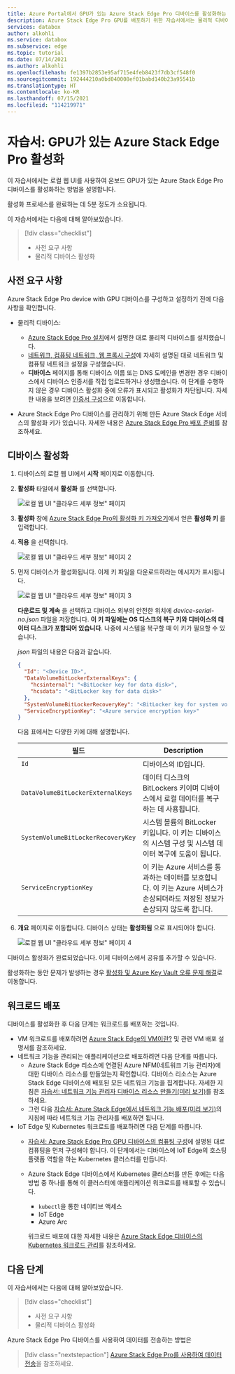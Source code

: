 ```yaml
---
title: Azure Portal에서 GPU가 있는 Azure Stack Edge Pro 디바이스를 활성화하는 자습서 | Microsoft Docs
description: Azure Stack Edge Pro GPU를 배포하기 위한 자습서에서는 물리적 디바이스를 활성화하는 방법을 안내합니다.
services: databox
author: alkohli
ms.service: databox
ms.subservice: edge
ms.topic: tutorial
ms.date: 07/14/2021
ms.author: alkohli
ms.openlocfilehash: fe1397b2853e95af715e4feb8423f7db3cf548f0
ms.sourcegitcommit: 192444210a0bd040008ef01babd140b23a95541b
ms.translationtype: HT
ms.contentlocale: ko-KR
ms.lasthandoff: 07/15/2021
ms.locfileid: "114219971"
---
```

# <a name="tutorial-activate-azure-stack-edge-pro-with-gpu"></a>자습서: GPU가 있는 Azure Stack Edge Pro 활성화

이 자습서에서는 로컬 웹 UI를 사용하여 온보드 GPU가 있는 Azure Stack Edge Pro 디바이스를 활성화하는 방법을 설명합니다.

활성화 프로세스를 완료하는 데 5분 정도가 소요됩니다.

이 자습서에서는 다음에 대해 알아보았습니다.

> [!div class="checklist"]
> * 사전 요구 사항
> * 물리적 디바이스 활성화

## <a name="prerequisites"></a>사전 요구 사항

Azure Stack Edge Pro device with GPU 디바이스를 구성하고 설정하기 전에 다음 사항을 확인합니다.

* 물리적 디바이스: 
    
    - [Azure Stack Edge Pro 설치](azure-stack-edge-gpu-deploy-install.md)에서 설명한 대로 물리적 디바이스를 설치했습니다.
    - [네트워크, 컴퓨팅 네트워크, 웹 프록시 구성](azure-stack-edge-gpu-deploy-configure-network-compute-web-proxy.md)에 자세히 설명된 대로 네트워크 및 컴퓨팅 네트워크 설정을 구성했습니다.
    - **디바이스** 페이지를 통해 디바이스 이름 또는 DNS 도메인을 변경한 경우 디바이스에서 디바이스 인증서를 직접 업로드하거나 생성했습니다. 이 단계를 수행하지 않은 경우 디바이스 활성화 중에 오류가 표시되고 활성화가 차단됩니다. 자세한 내용을 보려면 [인증서 구성](azure-stack-edge-gpu-deploy-configure-certificates.md)으로 이동합니다.
    
* Azure Stack Edge Pro 디바이스를 관리하기 위해 만든 Azure Stack Edge 서비스의 활성화 키가 있습니다. 자세한 내용은 [Azure Stack Edge Pro 배포 준비](azure-stack-edge-gpu-deploy-prep.md)를 참조하세요.


## <a name="activate-the-device"></a>디바이스 활성화

1. 디바이스의 로컬 웹 UI에서 **시작** 페이지로 이동합니다.
2. **활성화** 타일에서 **활성화** 를 선택합니다. 

    ![로컬 웹 UI "클라우드 세부 정보" 페이지](./media/azure-stack-edge-gpu-deploy-activate/activate-1.png)
    
3. **활성화** 창에 [Azure Stack Edge Pro의 활성화 키 가져오기](azure-stack-edge-gpu-deploy-prep.md#get-the-activation-key)에서 얻은 **활성화 키** 를 입력합니다.

4. **적용** 을 선택합니다.

    ![로컬 웹 UI "클라우드 세부 정보" 페이지 2](./media/azure-stack-edge-gpu-deploy-activate/activate-2.png)


5. 먼저 디바이스가 활성화됩니다. 이제 키 파일을 다운로드하라는 메시지가 표시됩니다.
    
    ![로컬 웹 UI "클라우드 세부 정보" 페이지 3](./media/azure-stack-edge-gpu-deploy-activate/activate-3.png)
    
    **다운로드 및 계속** 을 선택하고 디바이스 외부의 안전한 위치에 *device-serial-no.json* 파일을 저장합니다. **이 키 파일에는 OS 디스크의 복구 키와 디바이스의 데이터 디스크가 포함되어 있습니다**. 나중에 시스템을 복구할 때 이 키가 필요할 수 있습니다.

    *json* 파일의 내용은 다음과 같습니다.

        
    ```json
    {
      "Id": "<Device ID>",
      "DataVolumeBitLockerExternalKeys": {
        "hcsinternal": "<BitLocker key for data disk>",
        "hcsdata": "<BitLocker key for data disk>"
      },
      "SystemVolumeBitLockerRecoveryKey": "<BitLocker key for system volume>",
      "ServiceEncryptionKey": "<Azure service encryption key>"
    }
    ```
        
 
    다음 표에서는 다양한 키에 대해 설명합니다.
    
    |필드  |Description  |
    |---------|---------|
    |`Id`    | 디바이스의 ID입니다.        |
    |`DataVolumeBitLockerExternalKeys`|데이터 디스크의 BitLockers 키이며 디바이스에서 로컬 데이터를 복구하는 데 사용됩니다.|
    |`SystemVolumeBitLockerRecoveryKey`| 시스템 볼륨의 BitLocker 키입니다. 이 키는 디바이스의 시스템 구성 및 시스템 데이터 복구에 도움이 됩니다. |
    |`ServiceEncryptionKey`| 이 키는 Azure 서비스를 통과하는 데이터를 보호합니다. 이 키는 Azure 서비스가 손상되더라도 저장된 정보가 손상되지 않도록 합니다. |

6. **개요** 페이지로 이동합니다. 디바이스 상태는 **활성화됨** 으로 표시되어야 합니다.

    ![로컬 웹 UI "클라우드 세부 정보" 페이지 4](./media/azure-stack-edge-gpu-deploy-activate/activate-4.png)
 
디바이스 활성화가 완료되었습니다. 이제 디바이스에서 공유를 추가할 수 있습니다.

활성화하는 동안 문제가 발생하는 경우 [활성화 및 Azure Key Vault 오류 문제 해결](azure-stack-edge-gpu-troubleshoot-activation.md#activation-errors)로 이동합니다.



## <a name="deploy-workloads"></a>워크로드 배포

디바이스를 활성화한 후 다음 단계는 워크로드를 배포하는 것입니다.

- VM 워크로드를 배포하려면 [Azure Stack Edge의 VM이란?](azure-stack-edge-gpu-virtual-machine-overview.md) 및 관련 VM 배포 설명서를 참조하세요.
- 네트워크 기능을 관리되는 애플리케이션으로 배포하려면 다음 단계를 따릅니다.
    - Azure Stack Edge 리소스에 연결된 Azure NFM(네트워크 기능 관리자)에 대한 디바이스 리소스를 만들었는지 확인합니다. 디바이스 리소스는 Azure Stack Edge 디바이스에 배포된 모든 네트워크 기능을 집계합니다. 자세한 지침은 [자습서: 네트워크 기능 관리자 디바이스 리소스 만들기(미리 보기)](../network-function-manager/create-device.md)를 참조하세요. 
    - 그런 다음 [자습서: Azure Stack Edge에서 네트워크 기능 배포(미리 보기)](../network-function-manager/deploy-functions.md)의 지침에 따라 네트워크 기능 관리자를 배포하면 됩니다.
- IoT Edge 및 Kubernetes 워크로드를 배포하려면 다음 단계를 따릅니다.
    - [자습서: Azure Stack Edge Pro GPU 디바이스의 컴퓨팅 구성](azure-stack-edge-gpu-deploy-configure-compute.md)에 설명된 대로 컴퓨팅을 먼저 구성해야 합니다. 이 단계에서는 디바이스에 IoT Edge의 호스팅 플랫폼 역할을 하는 Kubernetes 클러스터를 만듭니다. 
    - Azure Stack Edge 디바이스에서 Kubernetes 클러스터를 만든 후에는 다음 방법 중 하나를 통해 이 클러스터에 애플리케이션 워크로드를 배포할 수 있습니다.

        - `kubectl`을 통한 네이티브 액세스
        - IoT Edge
        - Azure Arc
        
        워크로드 배포에 대한 자세한 내용은 [Azure Stack Edge 디바이스의 Kubernetes 워크로드 관리](azure-stack-edge-gpu-kubernetes-workload-management.md)를 참조하세요.

## <a name="next-steps"></a>다음 단계

이 자습서에서는 다음에 대해 알아보았습니다.

> [!div class="checklist"]
> * 사전 요구 사항
> * 물리적 디바이스 활성화

Azure Stack Edge Pro 디바이스를 사용하여 데이터를 전송하는 방법은

> [!div class="nextstepaction"]
> [Azure Stack Edge Pro를 사용하여 데이터 전송](./azure-stack-edge-gpu-deploy-add-shares.md)을 참조하세요.
